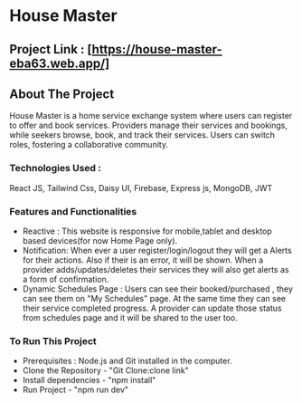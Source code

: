 # House Master #

## Project Link : [https://house-master-eba63.web.app/] ##

## About The Project ##

House Master is a home service exchange system where users can register to offer and book services. Providers manage their services and bookings, while seekers browse, book, and track their services. Users can switch roles, fostering a collaborative community.

### Technologies Used :

React JS, Tailwind Css, Daisy UI, Firebase, Express js, MongoDB, JWT


### Features and Functionalities ###

- Reactive : This website is responsive for mobile,tablet and desktop based devices(for now Home Page only).
- Notification: When ever a user register/login/logout they will get a Alerts for their actions. Also if their is an error, it will be shown. When a provider adds/updates/deletes their services they will also get alerts as a form of confirmation.
- Dynamic Schedules Page : Users can see their booked/purchased , they can see them on "My Schedules" page. At the same time they can see their service completed progress. A provider can update those status from schedules page and it will be shared to the user too. 


### To Run This Project

- Prerequisites : Node.js and Git installed in the computer.
- Clone the Repository - "Git Clone:clone link"
- Install dependencies - "npm install"
- Run Project - "npm run dev"
